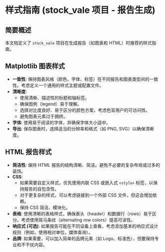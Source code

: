 # 样式指南 (stock_vale 项目 - 报告生成)

## 简要概述
本文档定义了 `stock_vale` 项目在生成报告（如图表和 HTML）时推荐的样式指南。

## Matplotlib 图表样式
- **一致性**: 保持图表风格（颜色、字体、标签）在不同报告和图表类型间的一致性。考虑定义一个通用的样式主题或配置文件。
- **清晰度**:
    - 使用清晰、描述性的标题和轴标签。
    - 确保图例（legend）易于理解。
    - 选择对比度良好、易于区分的颜色方案，考虑色盲用户的可访问性。
    - 避免图表元素过于拥挤。
- **字体**: 使用易于阅读的字体，并确保字体大小适中。
- **导出**: 保存图表时，选择适当的分辨率和格式（如 PNG, SVG）以确保清晰度。

## HTML 报告样式
- **简洁性**: 保持 HTML 报告的结构清晰、简洁。避免不必要的复杂布局或过多的装饰。
- **CSS**:
    - 如果需要自定义样式，优先使用内联 CSS 或嵌入式 `<style>` 标签，以保持报告的自包含性。
    - 对于更复杂的样式，可以考虑链接到一个外部 CSS 文件，但这会增加依赖。
    - 保持 CSS 简洁、模块化。
- **表格**: 使用清晰的表格样式，确保表头（header）和数据行（rows）易于区分。考虑使用斑马条纹（alternating row colors）提高可读性。
- **响应式 (可选)**: 如果报告可能在不同设备上查看，考虑添加基本的响应式设计规则（例如，使用相对单位，媒体查询）。
- **品牌**: 如果需要，可以加入简单的品牌元素（如 Logo、标准色），但要保持专业和不干扰内容。
